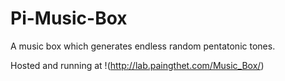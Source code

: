 # Pi-Music-Box
A music box which generates endless random pentatonic tones.

Hosted and running at !(http://lab.paingthet.com/Music_Box/)
